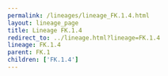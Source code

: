 ```yaml
---
permalink: /lineages/lineage_FK.1.4.html
layout: lineage_page
title: Lineage FK.1.4
redirect_to: ../lineage.html?lineage=FK.1.4
lineage: FK.1.4
parent: FK.1
children: ['FK.1.4']
---
```


